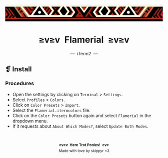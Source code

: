 <p align="center">
  <img alt="" src="../../assets/ornament.png" width=1020 />
</p>
<h1 align="center">≥v≥v&ensp;Flamerial&ensp;≥v≥v</h1>
<p align="center">—&ensp;iTerm2&ensp;—</p>

## ❡ Install
### Procedures
- Open the settings by clicking on `Terminal` > `Settings`.
- Select `Profiles` > `Colors`.
- Click on `Color Presets` > `Import`.
- Select the `Flamerial.itermcolors` file.
- Click on the `Color Presets` button again and select `Flamerial` in the
  dropdown menu.
- If it requests about `About Which Modes?`, select `Update Both Modes`.

&ensp;
<p align="center">
  <sup>
    <strong>≥v≥v&ensp;Here Trot Ponies!&ensp;≥v≥</strong><br />
    Made with love by skippyr <3
  </sup>
</p>
